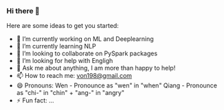 ### Hi there 👋

<!--
**runawayhorse001/runawayhorse001** is a ✨ _special_ ✨ repository because its `README.md` (this file) appears on your GitHub profile.
-->


Here are some ideas to get you started:

- 🔭 I’m currently working on ML and Deeplearning
- 🌱 I’m currently learning NLP
- 👯 I’m looking to collaborate on PySpark packages
- 🤔 I’m looking for help with Engligh 
- 💬 Ask me about anything, I am more than happy to help!
- 📫 How to reach me: von198@gmail.com
- 😄 Pronouns: Wen - Pronounce as "wen" in "when"
                Qiang - Pronounce as "chi-" in "chin" + "ang-" in "angry"
- ⚡ Fun fact: ...

